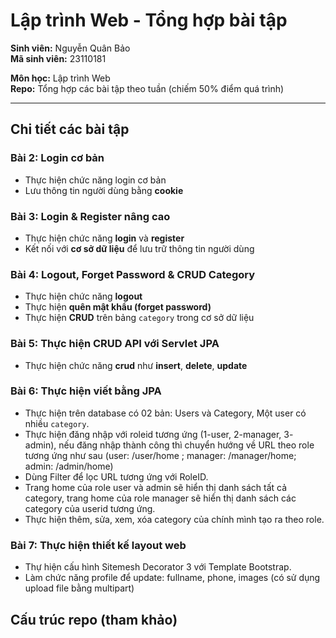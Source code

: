# Lập trình Web - Tổng hợp bài tập

**Sinh viên:** Nguyễn Quân Bảo  
**Mã sinh viên:** 23110181  

**Môn học:** Lập trình Web  
**Repo:** Tổng hợp các bài tập theo tuần (chiếm 50% điểm quá trình)

---

## Chi tiết các bài tập

### Bài 2: Login cơ bản
- Thực hiện chức năng login cơ bản  
- Lưu thông tin người dùng bằng **cookie**

### Bài 3: Login & Register nâng cao
- Thực hiện chức năng **login** và **register**  
- Kết nối với **cơ sở dữ liệu** để lưu trữ thông tin người dùng

### Bài 4: Logout, Forget Password & CRUD Category
- Thực hiện chức năng **logout**  
- Thực hiện **quên mật khẩu (forget password)**  
- Thực hiện **CRUD** trên bảng `category` trong cơ sở dữ liệu

### Bài 5: Thực hiện CRUD API với Servlet JPA
- Thực hiện chức năng **crud**  như **insert**, **delete**, **update**

### Bài 6: Thực hiện viết bằng JPA
- Thực hiện trên database có 02 bản: Users và Category, Một user có nhiều `category`.
- Thực hiện đăng nhập với roleid tương ứng (1-user, 2-manager, 3- admin), nếu đăng nhập thành công thì chuyển hướng về URL theo role tương ứng như sau (user: /user/home ; manager: /manager/home; admin: /admin/home)
- Dùng Filter để lọc URL tương ứng với RoleID.
- Trang home của role user và admin sẽ hiển thị danh sách tất cả category, trang home của role manager sẽ hiển thị danh sách các category của userid tương ứng.
- Thực hiện thêm, sửa, xem, xóa category của chính mình tạo ra theo role.

### Bài 7: Thực hiện thiết kế layout web
- Thự hiện cấu hình Sitemesh Decorator 3 với Template Bootstrap.
- Làm chức năng profile để update: fullname, phone, images (có sử dụng upload file bằng multipart)

## Cấu trúc repo (tham khảo)